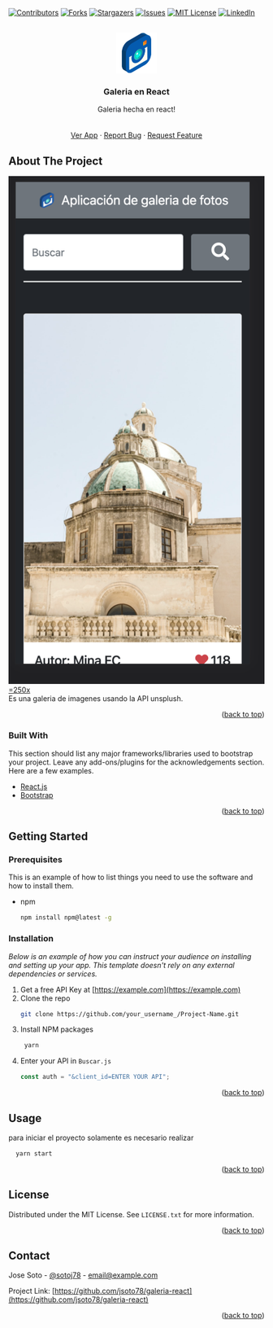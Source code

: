 <div id="top"></div>

[![Contributors][contributors-shield]][contributors-url]
[![Forks][forks-shield]][forks-url]
[![Stargazers][stars-shield]][stars-url]
[![Issues][issues-shield]][issues-url]
[![MIT License][license-shield]][license-url]
[![LinkedIn][linkedin-shield]][linkedin-url]

<!-- PROJECT LOGO -->
<br />
<div align="center">
  <a href="https://github.com/othneildrew/Best-README-Template">
    <img src="./src/assets/l.png" alt="Logo" width="80" height="80">
  </a>

  <h3 align="center">Galeria en React</h3>

  <p align="center">
   Galeria hecha en react!
    <br />
    <br />
    <br />
    <a href="https://stupefied-einstein-e5c706.netlify.app/">Ver App</a>
    ·
    <a href="https://github.com/jsoto78/galeria-react/issues">Report Bug</a>
    ·
    <a href="https://github.com/jsoto78/galeria-react/issues">Request Feature</a>
  </p>
</div>

<!-- ABOUT THE PROJECT -->

## About The Project

[![Product Name Screen Shot][product-screenshot]=250x](https://stupefied-einstein-e5c706.netlify.app/) <br/>
Es una galeria de imagenes usando la API unsplush.

<p align="right">(<a href="#top">back to top</a>)</p>

### Built With

This section should list any major frameworks/libraries used to bootstrap your project. Leave any add-ons/plugins for the acknowledgements section. Here are a few examples.

- [React.js](https://reactjs.org/)
- [Bootstrap](https://getbootstrap.com)

<p align="right">(<a href="#top">back to top</a>)</p>

<!-- GETTING STARTED -->

## Getting Started

### Prerequisites

This is an example of how to list things you need to use the software and how to install them.

- npm
  ```sh
  npm install npm@latest -g
  ```

### Installation

_Below is an example of how you can instruct your audience on installing and setting up your app. This template doesn't rely on any external dependencies or services._

1. Get a free API Key at [https://example.com](https://example.com)
2. Clone the repo
   ```sh
   git clone https://github.com/your_username_/Project-Name.git
   ```
3. Install NPM packages
   ```sh
    yarn
   ```
4. Enter your API in `Buscar.js`
   ```js
   const auth = "&client_id=ENTER YOUR API";
   ```

<p align="right">(<a href="#top">back to top</a>)</p>

<!-- USAGE EXAMPLES -->

## Usage

para iniciar el proyecto solamente es necesario realizar

```sh
  yarn start
```

<p align="right">(<a href="#top">back to top</a>)</p>

<!-- LICENSE -->

## License

Distributed under the MIT License. See `LICENSE.txt` for more information.

<p align="right">(<a href="#top">back to top</a>)</p>

<!-- CONTACT -->

## Contact

Jose Soto - [@sotoj78](https://twitter.com/sotoj78) - email@example.com

Project Link: [https://github.com/jsoto78/galeria-react](https://github.com/jsoto78/galeria-react)

<p align="right">(<a href="#top">back to top</a>)</p>

[contributors-shield]: https://img.shields.io/github/contributors/othneildrew/Best-README-Template.svg?style=for-the-badge
[contributors-url]: https://github.com/othneildrew/Best-README-Template/graphs/contributors
[forks-shield]: https://img.shields.io/github/forks/othneildrew/Best-README-Template.svg?style=for-the-badge
[forks-url]: https://github.com/othneildrew/Best-README-Template/network/members
[stars-shield]: https://img.shields.io/github/stars/othneildrew/Best-README-Template.svg?style=for-the-badge
[stars-url]: https://github.com/othneildrew/Best-README-Template/stargazers
[issues-shield]: https://img.shields.io/github/issues/othneildrew/Best-README-Template.svg?style=for-the-badge
[issues-url]: https://github.com/othneildrew/Best-README-Template/issues
[license-shield]: https://img.shields.io/github/license/othneildrew/Best-README-Template.svg?style=for-the-badge
[license-url]: https://github.com/othneildrew/Best-README-Template/blob/master/LICENSE.txt
[linkedin-shield]: https://img.shields.io/badge/-LinkedIn-black.svg?style=for-the-badge&logo=linkedin&colorB=555
[linkedin-url]: https://www.linkedin.com/in/jose-soto-939b2ba/
[product-screenshot]: ./src/assets/screenshot.png
